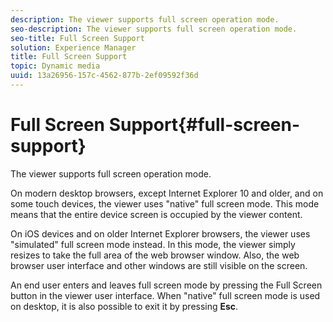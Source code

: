 ```yaml
---
description: The viewer supports full screen operation mode.
seo-description: The viewer supports full screen operation mode.
seo-title: Full Screen Support
solution: Experience Manager
title: Full Screen Support
topic: Dynamic media
uuid: 13a26956-157c-4562-877b-2ef09592f36d
---
```


# Full Screen Support{#full-screen-support}

The viewer supports full screen operation mode.

On modern desktop browsers, except Internet Explorer 10 and older, and on some touch devices, the viewer uses "native" full screen mode. This mode means that the entire device screen is occupied by the viewer content.

On iOS devices and on older Internet Explorer browsers, the viewer uses "simulated" full screen mode instead. In this mode, the viewer simply resizes to take the full area of the web browser window. Also, the web browser user interface and other windows are still visible on the screen.

An end user enters and leaves full screen mode by pressing the Full Screen button in the viewer user interface. When "native" full screen mode is used on desktop, it is also possible to exit it by pressing **Esc**. 
